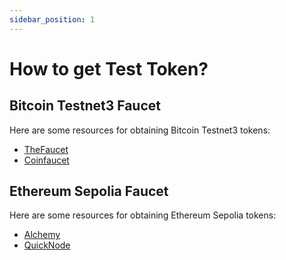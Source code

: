 ```yaml
---
sidebar_position: 1
---
```


# How to get Test Token?

## Bitcoin Testnet3 Faucet

Here are some resources for obtaining Bitcoin Testnet3 tokens:  

- [TheFaucet](https://www.thefaucet.org/Bitcoin/Test3)  
- [Coinfaucet](https://coinfaucet.eu/en/btc-testnet/)  

## Ethereum Sepolia Faucet

Here are some resources for obtaining Ethereum Sepolia tokens:  

- [Alchemy](https://www.alchemy.com/faucets/ethereum-sepolia)  
- [QuickNode](https://faucet.quicknode.com/ethereum/sepolia) 
